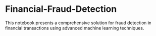# Financial-Fraud-Detection
This notebook presents a comprehensive solution for fraud detection in financial transactions using advanced machine learning techniques.
